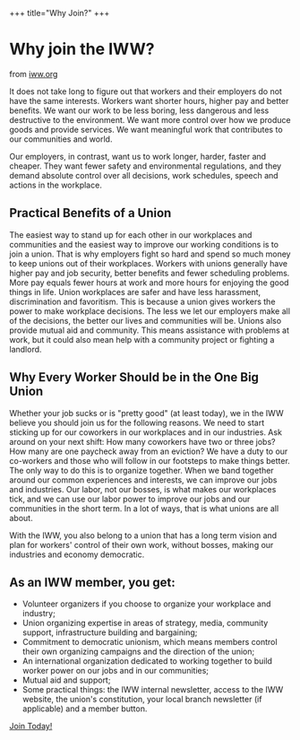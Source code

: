 +++
title="Why Join?"
+++

# Why join the IWW?

from [iww.org](https://iww.org/content/join-one-big-union)

It does not take long to figure out that workers and their employers do not have the same interests. Workers want shorter hours, higher pay and better benefits. We want our work to be less boring, less dangerous and less destructive to the environment. We want more control over how we produce goods and provide services. We want meaningful work that contributes to our communities and world.

Our employers, in contrast, want us to work longer, harder, faster and cheaper. They want fewer safety and environmental regulations, and they demand absolute control over all decisions, work schedules, speech and actions in the workplace.

## Practical Benefits of a Union

The easiest way to stand up for each other in our workplaces and communities and the easiest way to improve our working conditions is to join a union. That is why employers fight so hard and spend so much money to keep unions out of their workplaces. Workers with unions generally have higher pay and job security, better benefits and fewer scheduling problems. More pay equals fewer hours at work and more hours for enjoying the good things in life. Union workplaces are safer and have less harassment, discrimination and favoritism. This is because a union gives workers the power to make workplace decisions. The less we let our employers make all of the decisions, the better our lives and communities will be. Unions also provide mutual aid and community. This means assistance with problems at work, but it could also mean help with a community project or fighting a landlord.

## Why Every Worker Should be in the One Big Union

Whether your job sucks or is "pretty good" (at least today), we in the IWW believe you should join us for the following reasons. We need to start sticking up for our coworkers in our workplaces and in our industries. Ask around on your next shift: How many coworkers have two or three jobs? How many are one paycheck away from an eviction? We have a duty to our co-workers and those who will follow in our footsteps to make things better. The only way to do this is to organize together. When we band together around our common experiences and interests, we can improve our jobs and industries. Our labor, not our bosses, is what makes our workplaces tick, and we can use our labor power to improve our jobs and our communities in the short term. In a lot of ways, that is what unions are all about.

With the IWW, you also belong to a union that has a long term vision and plan for workers' control of their own work, without bosses, making our industries and economy democratic.

## As an IWW member, you get:

-    Volunteer organizers if you choose to organize your workplace and industry;
-    Union organizing expertise in areas of strategy, media, community support, infrastructure building and bargaining;
-    Commitment to democratic unionism, which means members control their own organizing campaigns and the direction of the union;
-    An international organization dedicated to working together to build worker power on our jobs and in our communities;
-    Mutual aid and support;
-    Some practical things: the IWW internal newsletter, access to the IWW website, the union's constitution, your local branch newsletter (if applicable) and a member button.

[Join Today!](https://iww.org/join)
